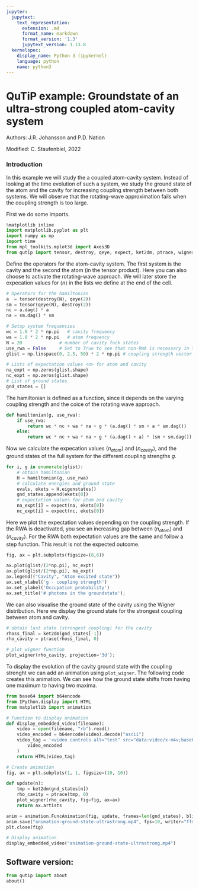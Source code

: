 ```yaml
---
jupyter:
  jupytext:
    text_representation:
      extension: .md
      format_name: markdown
      format_version: '1.3'
      jupytext_version: 1.13.8
  kernelspec:
    display_name: Python 3 (ipykernel)
    language: python
    name: python3
---
```


# QuTiP example: Groundstate of an ultra-strong coupled atom-cavity system


Authors: J.R. Johansson and P.D. Nation

Modified: C. Staufenbiel, 2022

### Introduction
In this example we will study the a coupled atom-cavity system. Instead of looking at the time evolution of such a system, we study the ground state of the atom and the cavity for increasing coupling strength between both systems.
We will observe that the rotating-wave approximation fails when the coupling strength is too large.

First we do some imports.

```python
%matplotlib inline
import matplotlib.pyplot as plt
import numpy as np
import time
from mpl_toolkits.mplot3d import Axes3D
from qutip import tensor, destroy, qeye, expect, ket2dm, ptrace, wigner, plot_wigner
```

Define the operators for the atom-cavity system. The first system is the cavity and the second the atom (in the tensor product). Here you can also choose to activate the rotating-wave approach. We will later store the expecation values for $\langle n \rangle$ in the lists we define at the end of the cell.

```python
# Operators for the hamiltonian
a  = tensor(destroy(N), qeye(2))
sm = tensor(qeye(N), destroy(2))
nc = a.dag() * a
na = sm.dag() * sm

# Setup system frequencies
wc = 1.0 * 2 * np.pi   # cavity frequency
wa = 1.0 * 2 * np.pi   # atom frequency
N = 20              # number of cavity fock states
use_rwa = False     # Set to True to see that non-RWA is necessary in this regime
glist = np.linspace(0, 2.5, 50) * 2 * np.pi # coupling strength vector

# Lists of expectation values <n> for atom and cavity
na_expt = np.zeros(glist.shape)
nc_expt = np.zeros(glist.shape)
# List of ground states
gnd_states = []
```

The hamiltonian is defined as a function, since it depends on the varying coupling strength and the coice of the rotating wave approach.

```python
def hamiltonian(g, use_rwa):
    if use_rwa: 
        return wc * nc + wa * na + g * (a.dag() * sm + a * sm.dag())
    else:
        return wc * nc + wa * na + g * (a.dag() + a) * (sm + sm.dag())
```

Now we calculate the expecation values $\langle n_{atom} \rangle$ and $\langle n_{cavity} \rangle$, and the ground states of the full system for the different coupling strengths $g$.

```python
for i, g in enumerate(glist):
    # obtain hamiltonian
    H = hamiltonian(g, use_rwa)
    # calculate energies and ground state
    evals, ekets = H.eigenstates()
    gnd_states.append(ekets[0])
    # expectation values for atom and cavity
    na_expt[i] = expect(na, ekets[0])
    nc_expt[i] = expect(nc, ekets[0])
```

Here we plot the expectation values depending on the coupling strength. If the RWA is deactivated, you see an increasing gap between $\langle n_{atom} \rangle$ and $\langle n_{cavity} \rangle$. For the RWA both expectation values are the same and follow a step function. This result is not the expected outcome.

```python
fig, ax = plt.subplots(figsize=(8,6))

ax.plot(glist/(2*np.pi), nc_expt)
ax.plot(glist/(2*np.pi), na_expt)
ax.legend(("Cavity", "Atom excited state"))
ax.set_xlabel('g - coupling strength')
ax.set_ylabel('Occupation probability')
ax.set_title('# photons in the groundstate');
```

We can also visualise the ground state of the cavity using the Wigner distribution. Here we display the ground state for the strongest coupling between atom and cavity.

```python
# obtain last state (strongest coupling) for the cavity
rhoss_final = ket2dm(gnd_states[-1])
rho_cavity = ptrace(rhoss_final, 0)

# plot wigner function
plot_wigner(rho_cavity, projection='3d');
```

To display the evolution of the cavity ground state with the coupling strenght we can add an animation using `plot_wigner`. The following code creates this animation. We can see how the ground state shifts from having one maximum to having two maxima.

```python
from base64 import b64encode
from IPython.display import HTML
from matplotlib import animation

# Function to display animation
def display_embedded_video(filename):
    video = open(filename, "rb").read()
    video_encoded = b64encode(video).decode("ascii")
    video_tag = '<video controls alt="test" src="data:video/x-m4v;base64,{0}">'.format(
        video_encoded
    )
    return HTML(video_tag)

# Create animation
fig, ax = plt.subplots(1, 1, figsize=(10, 10))

def update(n):
    tmp = ket2dm(gnd_states[n])
    rho_cavity = ptrace(tmp, 0)
    plot_wigner(rho_cavity, fig=fig, ax=ax)
    return ax.artists

anim = animation.FuncAnimation(fig, update, frames=len(gnd_states), blit=True)
anim.save("animation-ground-state-ultrastrong.mp4", fps=10, writer="ffmpeg")
plt.close(fig)

# Display animation
display_embedded_video("animation-ground-state-ultrastrong.mp4")
```

## Software version:

```python
from qutip import about
about()
```
